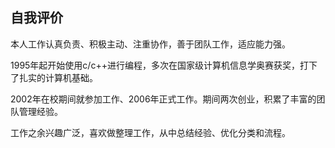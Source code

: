 ## 自我评价

本人工作认真负责、积极主动、注重协作，善于团队工作，适应能力强。

1995年起开始使用c/c++进行编程，多次在国家级计算机信息学奥赛获奖，打下了扎实的计算机基础。

2002年在校期间就参加工作、2006年正式工作。期间两次创业，积累了丰富的团队管理经验。

工作之余兴趣广泛，喜欢做整理工作，从中总结经验、优化分类和流程。
